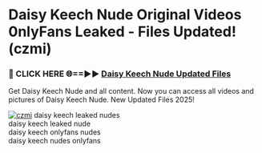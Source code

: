 # Daisy Keech Nude Original Videos 0nlyFans Leaked - Files Updated! (czmi)

<h3>🔴 CLICK HERE 🌐==►► <a href="https://tinyurl.com/5h6xmrr3" rel="nofollow">Daisy Keech Nude Updated Files</a></h3>

Get Daisy Keech Nude and all content. Now you can access all videos and pictures of Daisy Keech Nude. New Updated Files 2025!

[![czmi](https://i.imgur.com/KVD873Z.gif)](https://tinyurl.com/5h6xmrr3)
daisy keech leaked nudes<br>
daisy keech leaked nude<br>
daisy keech onlyfans nudes<br>
daisy keech nudes onlyfans